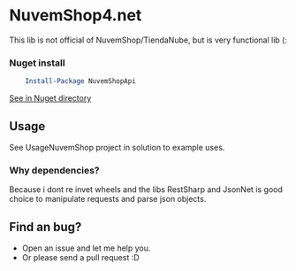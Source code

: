 # NuvemShop4.net

This lib is not official of NuvemShop/TiendaNube, but is very functional lib (:

### Nuget install

```powershell
    Install-Package NuvemShopApi
```
[See in Nuget directory](https://www.nuget.org/packages/NuvemShopApi/)

## Usage

See UsageNuvemShop project in solution to example uses.

### Why dependencies?

Because i dont re invet wheels and the libs RestSharp and JsonNet is good choice to manipulate requests and parse json objects.


## Find an bug?

* Open an issue and let me help you.
* Or please send a pull request :D